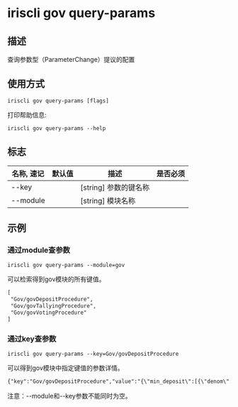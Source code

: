 # iriscli gov query-params

## 描述

查询参数型（ParameterChange）提议的配置

## 使用方式

```
iriscli gov query-params [flags]
```
打印帮助信息:

```
iriscli gov query-params --help
```
## 标志

| 名称, 速记       | 默认值                      | 描述                                                                                                                                                 | 是否必须  |
| --------------- | -------------------------- | ---------------------------------------------------------------------------------------------------------------------------------------------------- | -------- |
| --key           |                            | [string] 参数的键名称                                                                                                                       |          |
| --module        |                            | [string] 模块名称                                                                                                                                 |          |

## 示例
 
### 通过module查参数

```shell
iriscli gov query-params --module=gov
```

可以检索得到gov模块的所有键值。

```txt
[
 "Gov/govDepositProcedure",
 "Gov/govTallyingProcedure",
 "Gov/govVotingProcedure"
]
```

### 通过key查参数

```shell
iriscli gov query-params --key=Gov/govDepositProcedure
```

可以得到gov模块中指定键值的参数详情。

```txt
{"key":"Gov/govDepositProcedure","value":"{\"min_deposit\":[{\"denom\":\"iris-atto\",\"amount\":\"1000000000000000000000\"}],\"max_deposit_period\":172800000000000}","op":""}
```

注意：--module和--key参数不能同时为空。
